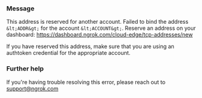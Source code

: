 
### Message
This address is reserved for another account.
Failed to bind the address `&lt;ADDR&gt;` for the account `&lt;ACCOUNT&gt;`.
Reserve an address on your dashboard: https://dashboard.ngrok.com/cloud-edge/tcp-addresses/new

If you have reserved this address, make sure that you are using an
authtoken credential for the appropriate account.

### Further help
If you're having trouble resolving this error, please reach out to [support@ngrok.com](mailto:support@ngrok.com?subject=Help%20with%20ERR_NGROK_309)

